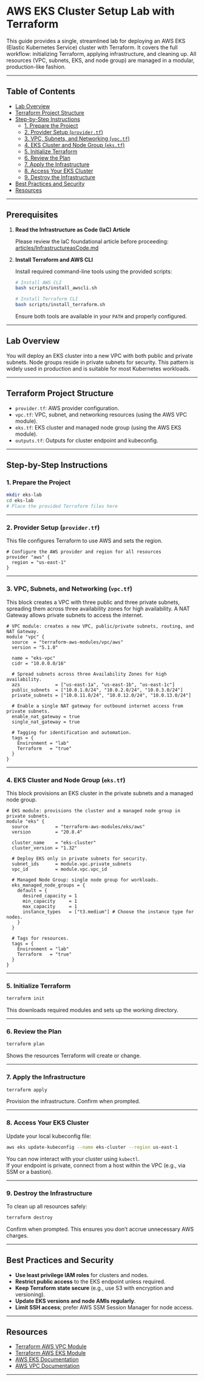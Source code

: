 # AWS EKS Cluster Setup Lab with Terraform

This guide provides a single, streamlined lab for deploying an AWS EKS (Elastic Kubernetes Service) cluster with Terraform. It covers the full workflow: initializing Terraform, applying infrastructure, and cleaning up. All resources (VPC, subnets, EKS, and node group) are managed in a modular, production-like fashion.

---

## Table of Contents

- [Lab Overview](#lab-overview)
- [Terraform Project Structure](#terraform-project-structure)
- [Step-by-Step Instructions](#step-by-step-instructions)
  - [1. Prepare the Project](#1-prepare-the-project)
  - [2. Provider Setup (`provider.tf`)](#2-provider-setup-providertf)
  - [3. VPC, Subnets, and Networking (`vpc.tf`)](#3-vpc-subnets-and-networking-vpctf)
  - [4. EKS Cluster and Node Group (`eks.tf`)](#4-eks-cluster-and-node-group-ekstf)
  - [5. Initialize Terraform](#5-initialize-terraform)
  - [6. Review the Plan](#6-review-the-plan)
  - [7. Apply the Infrastructure](#7-apply-the-infrastructure)
  - [8. Access Your EKS Cluster](#8-access-your-eks-cluster)
  - [9. Destroy the Infrastructure](#9-destroy-the-infrastructure)
- [Best Practices and Security](#best-practices-and-security)
- [Resources](#resources)

---

## Prerequisites

1. **Read the Infrastructure as Code (IaC) Article**

   Please review the IaC foundational article before proceeding:  
   [articles/InfrastructureasCode.md](articles/InfrastructureasCode.md)

2. **Install Terraform and AWS CLI**

   Install required command-line tools using the provided scripts:

   ```bash
   # Install AWS CLI
   bash scripts/install_awscli.sh

   # Install Terraform CLI
   bash scripts/install_terraform.sh
   ```

   Ensure both tools are available in your `PATH` and properly configured.

---

## Lab Overview

You will deploy an EKS cluster into a new VPC with both public and private subnets. Node groups reside in private subnets for security. This pattern is widely used in production and is suitable for most Kubernetes workloads.

---

## Terraform Project Structure

- `provider.tf`: AWS provider configuration.
- `vpc.tf`: VPC, subnet, and networking resources (using the AWS VPC module).
- `eks.tf`: EKS cluster and managed node group (using the AWS EKS module).
- `outputs.tf`: Outputs for cluster endpoint and kubeconfig.

---

## Step-by-Step Instructions

### 1. Prepare the Project

```bash
mkdir eks-lab
cd eks-lab
# Place the provided Terraform files here
```

---

### 2. Provider Setup (`provider.tf`)

This file configures Terraform to use AWS and sets the region.

```hcl
# Configure the AWS provider and region for all resources
provider "aws" {
  region = "us-east-1"
}
```

---

### 3. VPC, Subnets, and Networking (`vpc.tf`)

This block creates a VPC with three public and three private subnets, spreading them across three availability zones for high availability. A NAT Gateway allows private subnets to access the internet.

```hcl
# VPC module: creates a new VPC, public/private subnets, routing, and NAT Gateway.
module "vpc" {
  source  = "terraform-aws-modules/vpc/aws"
  version = "5.1.0"

  name = "eks-vpc"
  cidr = "10.0.0.0/16"

  # Spread subnets across three Availability Zones for high availability.
  azs             = ["us-east-1a", "us-east-1b", "us-east-1c"]
  public_subnets  = ["10.0.1.0/24", "10.0.2.0/24", "10.0.3.0/24"]
  private_subnets = ["10.0.11.0/24", "10.0.12.0/24", "10.0.13.0/24"]

  # Enable a single NAT gateway for outbound internet access from private subnets.
  enable_nat_gateway = true
  single_nat_gateway = true

  # Tagging for identification and automation.
  tags = {
    Environment = "lab"
    Terraform   = "true"
  }
}
```

---

### 4. EKS Cluster and Node Group (`eks.tf`)

This block provisions an EKS cluster in the private subnets and a managed node group.

```hcl
# EKS module: provisions the cluster and a managed node group in private subnets.
module "eks" {
  source          = "terraform-aws-modules/eks/aws"
  version         = "20.8.4"

  cluster_name    = "eks-cluster"
  cluster_version = "1.32"

  # Deploy EKS only in private subnets for security.
  subnet_ids      = module.vpc.private_subnets
  vpc_id          = module.vpc.vpc_id

  # Managed Node Group: single node group for workloads.
  eks_managed_node_groups = {
    default = {
      desired_capacity = 1
      min_capacity     = 1
      max_capacity     = 1
      instance_types   = ["t3.medium"] # Choose the instance type for nodes.
    }
  }

  # Tags for resources.
  tags = {
    Environment = "lab"
    Terraform   = "true"
  }
}
```

---

### 5. Initialize Terraform

```bash
terraform init
```
This downloads required modules and sets up the working directory.

---

### 6. Review the Plan

```bash
terraform plan
```
Shows the resources Terraform will create or change.

---

### 7. Apply the Infrastructure

```bash
terraform apply
```
Provision the infrastructure. Confirm when prompted.

---

### 8. Access Your EKS Cluster

Update your local kubeconfig file:

```bash
aws eks update-kubeconfig --name eks-cluster --region us-east-1
```
You can now interact with your cluster using `kubectl`.  
If your endpoint is private, connect from a host within the VPC (e.g., via SSM or a bastion).

---

### 9. Destroy the Infrastructure

To clean up all resources safely:

```bash
terraform destroy
```
Confirm when prompted. This ensures you don’t accrue unnecessary AWS charges.

---

## Best Practices and Security

- **Use least privilege IAM roles** for clusters and nodes.
- **Restrict public access** to the EKS endpoint unless required.
- **Keep Terraform state secure** (e.g., use S3 with encryption and versioning).
- **Update EKS versions and node AMIs regularly**.
- **Limit SSH access**; prefer AWS SSM Session Manager for node access.

---

## Resources

- [Terraform AWS VPC Module](https://github.com/terraform-aws-modules/terraform-aws-vpc)
- [Terraform AWS EKS Module](https://github.com/terraform-aws-modules/terraform-aws-eks)
- [AWS EKS Documentation](https://docs.aws.amazon.com/eks/latest/userguide/what-is-eks.html)
- [AWS VPC Documentation](https://docs.aws.amazon.com/vpc/latest/userguide/what-is-amazon-vpc.html)

---
